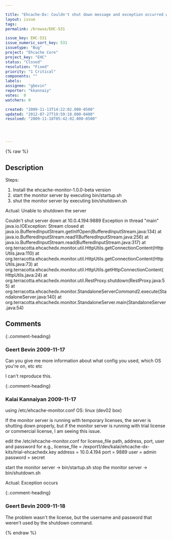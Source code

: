 ```yaml
---

title: "Ehcache-Dx: Couldn't shut down message and exception occurred when try to shutdown the monitor server"
layout: issue
tags: 
permalink: /browse/EHC-531

issue_key: EHC-531
issue_numeric_sort_key: 531
issuetype: "Bug"
project: "Ehcache Core"
project_key: "EHC"
status: "Closed"
resolution: "Fixed"
priority: "1 Critical"
components: ""
labels: 
assignee: "gbevin"
reporter: "kkannaiy"
votes:  0
watchers: 0

created: "2009-11-13T14:22:02.000-0500"
updated: "2012-07-27T19:59:18.000-0400"
resolved: "2009-11-18T05:42:02.000-0500"




---
```


{% raw %}

## Description

<div markdown="1" class="description">

Steps:

1. Install the ehcache-monitor-1.0.0-beta version
2. start the monitor server by executing bin/startup.sh
3. shut the monitor server by executing bin/shutdown.sh

Actual: Unable to shutdown the server

Couldn't shut server down at 10.0.4.194:9889
Exception in thread "main" java.io.IOException: Stream closed
        at java.io.BufferedInputStream.getInIfOpen(BufferedInputStream.java:134)
        at java.io.BufferedInputStream.read1(BufferedInputStream.java:256)
        at java.io.BufferedInputStream.read(BufferedInputStream.java:317)
        at org.terracotta.ehcachedx.monitor.util.HttpUtils.getConnectionContent(HttpUtils.java:110)
        at org.terracotta.ehcachedx.monitor.util.HttpUtils.getConnectionContent(HttpUtils.java:73)
        at org.terracotta.ehcachedx.monitor.util.HttpUtils.getHttpConnectionContent(HttpUtils.java:24)
        at org.terracotta.ehcachedx.monitor.util.RestProxy.shutdown(RestProxy.java:55)
        at org.terracotta.ehcachedx.monitor.StandaloneServer$Command$2.execute(StandaloneServer.java:140)
        at org.terracotta.ehcachedx.monitor.StandaloneServer.main(StandaloneServer.java:54)


</div>

## Comments


{:.comment-heading}
### **Geert Bevin** <span class="date">2009-11-17</span>

<div markdown="1" class="comment">

Can you give me more information about what config you used, which OS you're on, etc etc

I can't reproduce this.

</div>


{:.comment-heading}
### **Kalai Kannaiyan** <span class="date">2009-11-17</span>

<div markdown="1" class="comment">

using /etc/ehcache-monitor.conf
OS: linux (dev02 box)

If the monitor server is running with  temporary licenses, the server is shutting down properly, but
if the monitor server is running with trial license or commercial license, I am seeing this issue.

edit the /etc/ehcache-monitor.conf for license\_file path, address, port, user and password
for e.g., 
license\_file = /export1/dev/kalai/ehcache-dx-kits/trial-ehcachedx.key
address = 10.0.4.194
port = 9889
user = admin
password = secret

start the monitor server -> bin/startup.sh
stop the monitor server -> bin/shutdown.sh

Actual: Exception occurs

</div>


{:.comment-heading}
### **Geert Bevin** <span class="date">2009-11-18</span>

<div markdown="1" class="comment">

The problem wasn't the license, but the username and password that weren't used by the shutdown command.

</div>



{% endraw %}
